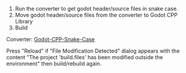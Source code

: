 1. Run the converter to get godot header/source files in snake case.
2. Move godot header/source files from the converter to Godot CPP Library
3. Build

Converter: [Godot-CPP-Snake-Case](https://github.com/MasDhany/Godot-CPP-Snake-Case/tree/64cb0c9930791a725ae134c846368fa6aecd3995)

Press "Reload" if "File Modification Detected" dialog appears with the content "The project 'build.files' has been modified outside the environment" then build/rebuild again.